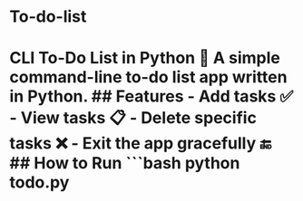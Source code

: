 # To-do-list
 # CLI To-Do List in Python 📝  A simple command-line to-do list app written in Python.  ## Features - Add tasks ✅ - View tasks 📋 - Delete specific tasks ❌ - Exit the app gracefully 🔚  ## How to Run ```bash python todo.py
